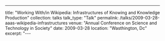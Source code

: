 ---
title: "Working With/in Wikipedia: Infrastructures of Knowing and Knowledge Production"
collection: talks
talk_type: "Talk"
permalink: /talks/2009-03-28-aaas-wikipedia-infrastructures
venue: "Annual Conference on Science and Technology in Society"
date: 2009-03-28
location: "Wasthington, Dc"
excerpt: "---
